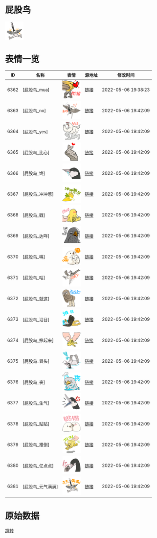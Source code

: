# 屁股鸟

<img src="./cover.png" height="60" alt="cover" />

# 表情一览

|ID|名称|表情|源地址|修改时间|
|----|----|----|----|----|
|6362|[屁股鸟_mua]|<img src="./pic/006362_%5B屁股鸟_mua%5D.png" height="60" alt="mua"/>|[链接](http://i0.hdslb.com/bfs/emote/f13f979c673b52dfcbaae025ad1dc46a0dbf33b0.png)|2022-05-06 19:38:23|
|6363|[屁股鸟_no]|<img src="./pic/006363_%5B屁股鸟_no%5D.png" height="60" alt="no"/>|[链接](http://i0.hdslb.com/bfs/emote/f7b8eafbfa9d3db2465e2fc5be2fc24e818b5290.png)|2022-05-06 19:42:09|
|6364|[屁股鸟_yes]|<img src="./pic/006364_%5B屁股鸟_yes%5D.png" height="60" alt="yes"/>|[链接](http://i0.hdslb.com/bfs/emote/aa9d0164f529bf7861c1f28a2664e78a3d32f067.png)|2022-05-06 19:42:09|
|6365|[屁股鸟_比心]|<img src="./pic/006365_%5B屁股鸟_比心%5D.png" height="60" alt="比心"/>|[链接](http://i0.hdslb.com/bfs/emote/5874056921d5b07a52132ebbe635326a77f56c05.png)|2022-05-06 19:42:09|
|6366|[屁股鸟_馋]|<img src="./pic/006366_%5B屁股鸟_馋%5D.png" height="60" alt="馋"/>|[链接](http://i0.hdslb.com/bfs/emote/e5f2b05f033408e1cf498d1552cdeba9c1b2e5fd.png)|2022-05-06 19:42:09|
|6367|[屁股鸟_冲冲葱]|<img src="./pic/006367_%5B屁股鸟_冲冲葱%5D.png" height="60" alt="冲冲葱"/>|[链接](http://i0.hdslb.com/bfs/emote/9e71f3b1c1522903fdf1ffb22e9a80a06cde0d13.png)|2022-05-06 19:42:09|
|6368|[屁股鸟_戳]|<img src="./pic/006368_%5B屁股鸟_戳%5D.png" height="60" alt="戳"/>|[链接](http://i0.hdslb.com/bfs/emote/c3f2fb6932cf8ce44ee32aa6230ab995ab859911.png)|2022-05-06 19:42:09|
|6369|[屁股鸟_达咩]|<img src="./pic/006369_%5B屁股鸟_达咩%5D.png" height="60" alt="达咩"/>|[链接](http://i0.hdslb.com/bfs/emote/04bfe8a88c81dcfb9ccd183b080dcdad02bcc84e.png)|2022-05-06 19:42:09|
|6370|[屁股鸟_嗝]|<img src="./pic/006370_%5B屁股鸟_嗝%5D.png" height="60" alt="嗝"/>|[链接](http://i0.hdslb.com/bfs/emote/ddb3b6ca7bcfbe73b574f9b128ca0c8b88c359fc.png)|2022-05-06 19:42:09|
|6371|[屁股鸟_咕]|<img src="./pic/006371_%5B屁股鸟_咕%5D.png" height="60" alt="咕"/>|[链接](http://i0.hdslb.com/bfs/emote/46b3409ea09ed63bc9e92ca2dae363f1e4533fe6.png)|2022-05-06 19:42:09|
|6372|[屁股鸟_就这]|<img src="./pic/006372_%5B屁股鸟_就这%5D.png" height="60" alt="就这"/>|[链接](http://i0.hdslb.com/bfs/emote/aaa680954dd1406c0d3f1f80d3844172a65560ac.png)|2022-05-06 19:42:09|
|6373|[屁股鸟_泪目]|<img src="./pic/006373_%5B屁股鸟_泪目%5D.png" height="60" alt="泪目"/>|[链接](http://i0.hdslb.com/bfs/emote/600067a8ae2ff1c69f0de43975daf02226516160.png)|2022-05-06 19:42:09|
|6374|[屁股鸟_拎起来]|<img src="./pic/006374_%5B屁股鸟_拎起来%5D.png" height="60" alt="拎起来"/>|[链接](http://i0.hdslb.com/bfs/emote/91d075e130d309259a9e7f0bceb4a5d779ccf563.png)|2022-05-06 19:42:09|
|6375|[屁股鸟_冒头]|<img src="./pic/006375_%5B屁股鸟_冒头%5D.png" height="60" alt="冒头"/>|[链接](http://i0.hdslb.com/bfs/emote/f1171995637baa75aec5d7e97bb13c91fa25c379.png)|2022-05-06 19:42:09|
|6376|[屁股鸟_丧]|<img src="./pic/006376_%5B屁股鸟_丧%5D.png" height="60" alt="丧"/>|[链接](http://i0.hdslb.com/bfs/emote/6a1797b570a8d9636f42e47713198174622c9d28.png)|2022-05-06 19:42:09|
|6377|[屁股鸟_生气]|<img src="./pic/006377_%5B屁股鸟_生气%5D.png" height="60" alt="生气"/>|[链接](http://i0.hdslb.com/bfs/emote/18c5f202c9cf390e348bd4e1cf2147961bcf80d5.png)|2022-05-06 19:42:09|
|6378|[屁股鸟_贴贴]|<img src="./pic/006378_%5B屁股鸟_贴贴%5D.png" height="60" alt="贴贴"/>|[链接](http://i0.hdslb.com/bfs/emote/85b606ee3371fca335842c5e44e0e4cea0bf1b65.png)|2022-05-06 19:42:09|
|6379|[屁股鸟_推倒]|<img src="./pic/006379_%5B屁股鸟_推倒%5D.png" height="60" alt="推倒"/>|[链接](http://i0.hdslb.com/bfs/emote/8cb8e3da2d049408cb1c007073a7ca2a48285209.png)|2022-05-06 19:42:09|
|6380|[屁股鸟_亿点点]|<img src="./pic/006380_%5B屁股鸟_亿点点%5D.png" height="60" alt="亿点点"/>|[链接](http://i0.hdslb.com/bfs/emote/c33f63f1ee78b27d646a0656c222e70eb570d466.png)|2022-05-06 19:42:09|
|6381|[屁股鸟_元气满满]|<img src="./pic/006381_%5B屁股鸟_元气满满%5D.png" height="60" alt="元气满满"/>|[链接](http://i0.hdslb.com/bfs/emote/e493a915b2658bd58b2803bd2625deb9a1ff9915.png)|2022-05-06 19:42:09|

# 原始数据

[跳转](./raw.json)

